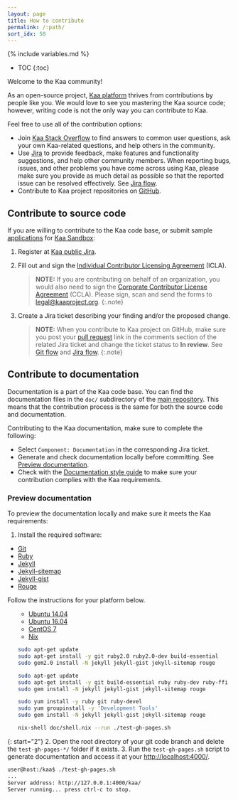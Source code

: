 ```yaml
---
layout: page
title: How to contribute
permalink: /:path/
sort_idx: 50
---
```


{% include variables.md %}

* TOC
{:toc}

Welcome to the Kaa community!

As an open-source project, [Kaa platform]({{root_url}}Glossary/#kaa-platform) thrives from contributions by people like you.
We would love to see you mastering the Kaa source code; however, writing code is not the only way you can contribute to Kaa.

Feel free to use all of the contribution options:

- Join [Kaa Stack Overflow](http://stackoverflow.com/questions/tagged/kaa) to find answers to common user questions, ask your own Kaa-related questions, and help others in the community.
- Use [Jira](http://jira.kaaproject.org/) to provide feedback, make features and functionality suggestions, and help other community members.
When reporting bugs, issues, and other problems you have come across using Kaa, please make sure you provide as much detail as possible so that the reported issue can be resolved effectively. See [Jira flow]({{root_url}}Customization-guide/How-to-contribute/Jira-flow/).
- Contribute to Kaa project repositories on [GitHub](https://github.com/kaaproject/).

## Contribute to source code

If you are willing to contribute to the Kaa code base, or submit sample [applications]({{root_url}}Glossary/#kaa-application) for [Kaa Sandbox]({{root_url}}Glossary/#kaa-sandbox):

1. Register at [Kaa public Jira](http://jira.kaaproject.org/).

2. Fill out and sign the [Individual Contributor Licensing Agreement](http://www.kaaproject.org/Uploads/ICLA.pdf) (ICLA).

	>**NOTE:** If you are contributing on behalf of an organization, you would also need to sign the [Corporate Contributor License Agreement](http://www.kaaproject.org/Uploads/CCLA.pdf) (CCLA).
	>Please sign, scan and send the forms to [legal@kaaproject.org](mailto:legal@kaaproject.org).
	{:.note}

3. Create a Jira ticket describing your finding and/or the proposed change.

	>**NOTE:** When you contribute to Kaa project on GitHub, make sure you post your [pull request](https://help.github.com/articles/using-pull-requests/) link in the comments section of the related Jira ticket and change the ticket status to **In review**.
	>See [Git flow]({{root_url}}Customization-guide/How-to-contribute/Git-flow/) and [Jira flow]({{root_url}}Customization-guide/How-to-contribute/Jira-flow/).
	{:.note}

## Contribute to documentation

Documentation is a part of the Kaa code base.
You can find the documentation files in the `doc/` subdirectory of the [main repository](https://github.com/kaaproject/kaa).
This means that the contribution process is the same for both the source code and documentation.

Contributing to the Kaa documentation, make sure to complete the following:

* Select `Component: Documentation` in the corresponding Jira ticket.
* Generate and check documentation locally before committing.
See [Preview documentation]({{root_url}}Customization-guide/How-to-contribute/#preview-documentation).
* Check with the [Documentation style guide]({{root_url}}Customization-guide/How-to-contribute/Style-guide/) to make sure your contribution complies with the Kaa requirements.

### Preview documentation

To preview the documentation locally and make sure it meets the Kaa requirements:

1. Install the required software:
  * [Git](https://git-scm.com/)
  * [Ruby](https://www.ruby-lang.org)
  * [Jekyll](https://jekyllrb.com/)
  * [Jekyll-sitemap](https://github.com/jekyll/jekyll-sitemap)
  * [Jekyll-gist](https://github.com/jekyll/jekyll-gist)
  * [Rouge](https://github.com/jneen/rouge)

   Follow the instructions for your platform below.

<ul>
<li style="list-style-type: none;">
<ul class="nav nav-tabs">
  <li class="active"><a data-toggle="tab" href="#Platform1">Ubuntu 14.04</a></li>
  <li><a data-toggle="tab" href="#Platform2">Ubuntu 16.04</a></li>
  <li><a data-toggle="tab" href="#Platform3">CentOS 7</a></li>
  <li><a data-toggle="tab" href="#Platform4">Nix</a></li>
</ul>

<div class="tab-content">
<div id="Platform1" class="tab-pane fade in active" markdown="1" >

```bash
sudo apt-get update
sudo apt-get install -y git ruby2.0 ruby2.0-dev build-essential
sudo gem2.0 install -N jekyll jekyll-gist jekyll-sitemap rouge
```

</div><div id="Platform2" class="tab-pane fade" markdown="1" >

```bash
sudo apt-get update
sudo apt-get install -y git build-essential ruby ruby-dev ruby-ffi
sudo gem install -N jekyll jekyll-gist jekyll-sitemap rouge
```

</div><div id="Platform3" class="tab-pane fade" markdown="1" >

```bash
sudo yum install -y ruby git ruby-devel
sudo yum groupinstall -y 'Development Tools'
sudo gem install -N jekyll jekyll-gist jekyll-sitemap rouge
```

</div><div id="Platform4" class="tab-pane fade" markdown="1" >

```bash
nix-shell doc/shell.nix --run ./test-gh-pages.sh
```

</div></div>
</li>
</ul>

{: start="2"}
2. Open the root directory of your git code branch and delete the `test-gh-pages-*/` folder if it exists.
3. Run the `test-gh-pages.sh` script to generate documentation and access it at your [http://localhost:4000/](http://127.0.0.1:4000/kaa/).

   ```bash
   user@host:/kaa$ ./test-gh-pages.sh
   ...
   Server address: http://127.0.0.1:4000/kaa/
   Server running... press ctrl-c to stop.
   ```

